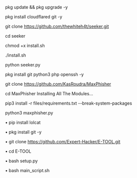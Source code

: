 pkg update && pkg upgrade -y

pkg install cloudflared git -y


git clone https://github.com/thewhiteh4t/seeker.git

 cd seeker

 chmod +x install.sh

./install.sh

python seeker.py
 

pkg install git python3 php openssh -y



git clone https://github.com/KasRoudra/MaxPhisher



 cd MaxPhisher
Installing All The Modules... 

 pip3 install -r files/requirements.txt --break-system-packages



python3 maxphisher.py
 

• pip install lolcat 

• pkg install git -y

• git clone https://github.com/Expert-Hacker/E-TOOL.git

• cd E-TOOL

• bash setup.py

• bash main_script.sh
